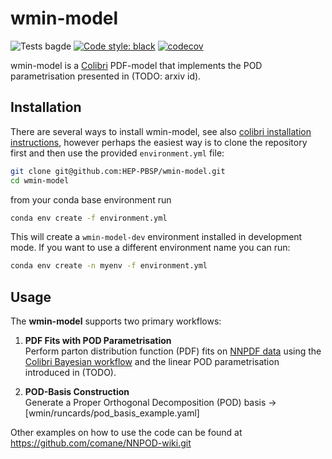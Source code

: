 # wmin-model
![Tests bagde](https://github.com/HEP-PBSP/wmin-model/actions/workflows/tests.yml/badge.svg)
[![Code style: black](https://img.shields.io/badge/code%20style-black-000000.svg)](https://github.com/psf/black)
[![codecov](https://codecov.io/gh/HEP-PBSP/wmin-model/graph/badge.svg?token=uYUy3rXCWK)](https://codecov.io/gh/HEP-PBSP/wmin-model)

wmin-model is a [Colibri](https://github.com/HEP-PBSP/colibri) PDF-model that implements the POD parametrisation presented 
in (TODO: arxiv id).

## Installation

There are several ways to install wmin-model, see also [colibri installation instructions](https://hep-pbsp.github.io/colibri/get-started/installation.html), however perhaps the easiest way
is to clone the repository first and then use the provided `environment.yml` file:

```bash
git clone git@github.com:HEP-PBSP/wmin-model.git
cd wmin-model
```

from your conda base environment run 

```bash
conda env create -f environment.yml

```

This will create a `wmin-model-dev` environment installed in development mode.
If you want to use a different environment name you can run:

```bash
conda env create -n myenv -f environment.yml

```

## Usage

The **wmin-model** supports two primary workflows:

1. **PDF Fits with POD Parametrisation**  
   Perform parton distribution function (PDF) fits on [NNPDF data](https://github.com/NNPDF/nnpdf) using the [Colibri Bayesian workflow](https://github.com/HEP-PBSP/colibri) and the linear POD parametrisation
   introduced in (TODO). 

2. **POD-Basis Construction**  
   Generate a Proper Orthogonal Decomposition (POD) basis -> [wmin/runcards/pod_basis_example.yaml]

Other examples on how to use the code can be found at https://github.com/comane/NNPOD-wiki.git
   


